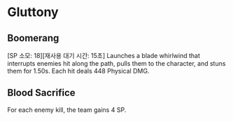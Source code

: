 # Gluttony

## Boomerang

[SP 소모: 18][재사용 대기 시간: 15초] Launches a blade whirlwind that interrupts enemies hit along the path, pulls them to the character, and stuns them for 1.50s. Each hit deals 448 Physical DMG.

## Blood Sacrifice

For each enemy kill, the team gains 4 SP.
